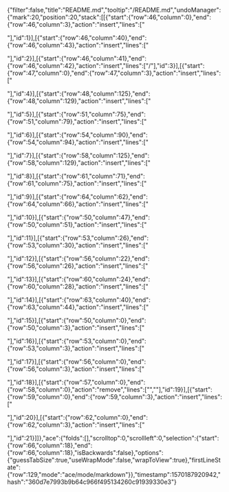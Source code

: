 {"filter":false,"title":"README.md","tooltip":"/README.md","undoManager":{"mark":20,"position":20,"stack":[[{"start":{"row":46,"column":0},"end":{"row":46,"column":3},"action":"insert","lines":["<p>"],"id":1}],[{"start":{"row":46,"column":40},"end":{"row":46,"column":43},"action":"insert","lines":["<p>"],"id":2}],[{"start":{"row":46,"column":41},"end":{"row":46,"column":42},"action":"insert","lines":["/"],"id":3}],[{"start":{"row":47,"column":0},"end":{"row":47,"column":3},"action":"insert","lines":["<p>"],"id":4}],[{"start":{"row":48,"column":125},"end":{"row":48,"column":129},"action":"insert","lines":["</p>"],"id":5}],[{"start":{"row":51,"column":75},"end":{"row":51,"column":79},"action":"insert","lines":["</p>"],"id":6}],[{"start":{"row":54,"column":90},"end":{"row":54,"column":94},"action":"insert","lines":["</p>"],"id":7}],[{"start":{"row":58,"column":125},"end":{"row":58,"column":129},"action":"insert","lines":["</p>"],"id":8}],[{"start":{"row":61,"column":71},"end":{"row":61,"column":75},"action":"insert","lines":["</p>"],"id":9}],[{"start":{"row":64,"column":62},"end":{"row":64,"column":66},"action":"insert","lines":["</p>"],"id":10}],[{"start":{"row":50,"column":47},"end":{"row":50,"column":51},"action":"insert","lines":["</p>"],"id":11}],[{"start":{"row":53,"column":26},"end":{"row":53,"column":30},"action":"insert","lines":["</p>"],"id":12}],[{"start":{"row":56,"column":22},"end":{"row":56,"column":26},"action":"insert","lines":["</p>"],"id":13}],[{"start":{"row":60,"column":24},"end":{"row":60,"column":28},"action":"insert","lines":["</p>"],"id":14}],[{"start":{"row":63,"column":40},"end":{"row":63,"column":44},"action":"insert","lines":["</p>"],"id":15}],[{"start":{"row":50,"column":0},"end":{"row":50,"column":3},"action":"insert","lines":["<p>"],"id":16}],[{"start":{"row":53,"column":0},"end":{"row":53,"column":3},"action":"insert","lines":["<p>"],"id":17}],[{"start":{"row":56,"column":0},"end":{"row":56,"column":3},"action":"insert","lines":["<p>"],"id":18}],[{"start":{"row":57,"column":0},"end":{"row":58,"column":0},"action":"remove","lines":["",""],"id":19}],[{"start":{"row":59,"column":0},"end":{"row":59,"column":3},"action":"insert","lines":["<p>"],"id":20}],[{"start":{"row":62,"column":0},"end":{"row":62,"column":3},"action":"insert","lines":["<p>"],"id":21}]]},"ace":{"folds":[],"scrolltop":0,"scrollleft":0,"selection":{"start":{"row":66,"column":18},"end":{"row":66,"column":18},"isBackwards":false},"options":{"guessTabSize":true,"useWrapMode":false,"wrapToView":true},"firstLineState":{"row":129,"mode":"ace/mode/markdown"}},"timestamp":1570187920942,"hash":"360d7e7993b9b64c966f495134260c91939330e3"}